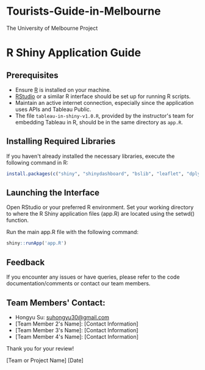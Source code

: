 # Tourists-Guide-in-Melbourne
The University of Melbourne Project

# R Shiny Application Guide

## Prerequisites

- Ensure [R](https://cran.r-project.org/mirrors.html) is installed on your machine.
- [RStudio](https://rstudio.com/products/rstudio/download/) or a similar R interface should be set up for running R scripts.
- Maintain an active internet connection, especially since the application uses APIs and Tableau Public.
- The file `tableau-in-shiny-v1.0.R`, provided by the instructor's team for embedding Tableau in R, should be in the same directory as `app.R`.

## Installing Required Libraries

If you haven't already installed the necessary libraries, execute the following command in R:
```R
install.packages(c("shiny", "shinydashboard", "bslib", "leaflet", "dplyr", "leaflet.extras", "httr", "jsonlite", "purrr", "sf", "htmltools"))
```



## Launching the Interface
Open RStudio or your preferred R environment.
Set your working directory to where the R Shiny application files (app.R) are located using the setwd() function.

Run the main app.R file with the following command:
```R
shiny::runApp('app.R')
```
## Feedback
If you encounter any issues or have queries, please refer to the code documentation/comments or contact our team members.

## Team Members' Contact:
- Hongyu Su: suhongyu30@gmail.com
- [Team Member 2's Name]: [Contact Information]
- [Team Member 3's Name]: [Contact Information]
- [Team Member 4's Name]: [Contact Information]

Thank you for your review!

[Team or Project Name]
[Date]
